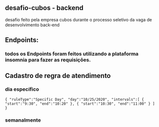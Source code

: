 ## desafio-cubos - backend

desafio feito pela empresa cubos durante o processo seletivo da vaga de desenvolvimento back-end

## Endpoints:

### todos os Endpoints foram feitos utilizando a plataforma insomnia para fazer as requisições.

## Cadastro de regra de atendimento

### dia específico

`{
  "ruleType":"Specific Day",
  "day":"10/25/2020",
  "intervals":[
    {
      "start":"9:30",
      "end":"10:20"
    },
    {
      "start":"10:30",
      "end":"11:00"
    }
  ]
}`

### semanalmente


